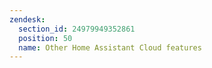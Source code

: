 ```yaml
---
zendesk:
  section_id: 24979949352861
  position: 50
  name: Other Home Assistant Cloud features
---
```

